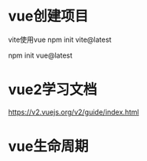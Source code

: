 # vue创建项目
vite使用vue
npm init vite@latest

npm init vue@latest

# vue2学习文档
https://v2.vuejs.org/v2/guide/index.html

# vue生命周期
